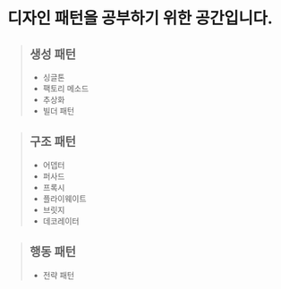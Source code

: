 # 디자인 패턴을 공부하기 위한 공간입니다. 

> ## 생성 패턴
  >- 싱글톤
  >- 팩토리 메소드
  >- 추상화
  >- 빌더 패턴

> ## 구조 패턴
  >- 어뎁터
  >- 퍼사드
  >- 프록시
  >- 플라이웨이트
  >- 브릿지
  >- 데코레이터

> ## 행동 패턴
  >- 전략 패턴
